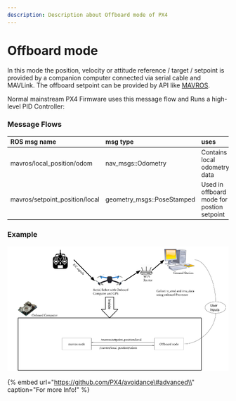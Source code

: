 ```yaml
---
description: Description about Offboard mode of PX4
---
```


# Offboard mode

In this mode the position, velocity or attitude reference / target / setpoint is provided by a companion computer connected via serial cable and MAVLink. The offboard setpoint can be provided by API like [MAVROS](https://github.com/mavlink/mavros).

Normal mainstream PX4  Firmware uses this message flow and Runs a high-level PID Controller:

### Message Flows

| ROS msg name  | msg type | uses |
| :--- | :--- | :--- |
| mavros/local\_position/odom | nav\_msgs::Odometry | Contains local odometry data |
| mavros/setpoint\_position/local | geometry\_msgs::PoseStamped | Used in offboard mode for postion setpoint |

### Example

![](../.gitbook/assets/untitled-presentation%20%281%29.png)

{% embed url="https://github.com/PX4/avoidance\#advanced\\" caption="For more Info!" %}

